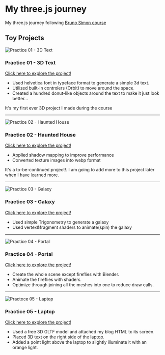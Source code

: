 # My three.js journey

My three.js journey following [Bruno Simon course](https://threejs-journey.com)

## Toy Projects

![Practice 01 - 3D Text](https://github.com/jeheecheon/threejs-journey/assets/62019774/cc586568-d4d7-47fc-929e-07a280f90cc0)

### Practice 01 - 3D Text

[Click here to explore the project!](https://jeheecheon.github.io/threejs-journey/practice-01-3d-text)

- Used helvetica font in typeface format to generate a simple 3d text.
- Utilized built-in controlers (Orbit) to move around the space.
- Created a hundred donut-like objects around the text to make it just look better...

It's my first ever 3D project I made during the course

---

![Practice 02 - Haunted House](https://github.com/jeheecheon/threejs-journey/assets/62019774/b099efa5-5c7b-4622-aa08-2658e18527e4)

### Practice 02 - Haunted House

[Click here to explore the project!](https://jeheecheon.github.io/threejs-journey/practice-02-haunted-house)

- Applied shadow mapping to improve performance
- Converted texture images into webp format

It's a to-be-continued project!. I am going to add more to this project later when I have learned more.

---

![Practice 03 - Galaxy](https://github.com/user-attachments/assets/3e570e72-7c01-4521-a19f-4f1872e4cd78)

### Practice 03 - Galaxy

[Click here to explore the project!](https://jeheecheon.github.io/threejs-journey/practice-03-galaxy)

- Used simple Trigonometry to generate a galaxy
- Used vertex&fragment shaders to animate(spin) the galaxy

---

![Practice 04 - Portal](https://github.com/user-attachments/assets/0f804948-fbd1-430d-aa6f-baccadf2f78d)

### Practice 04 - Portal

[Click here to explore the project!](https://jeheecheon.github.io/threejs-journey/practice-04-portal)

- Create the whole scene except fireflies with Blender.
- Animate the fireflies with shaders.
- Optimize through joining all the meshes into one to reduce draw calls.

---

![Practoce 05 - Laptop](https://github.com/user-attachments/assets/833bbe05-4e38-49b8-ac25-990def8c8000)

### Practice 05 - Laptop

[Click here to explore the project!](https://jeheecheon.github.io/threejs-journey/practice-05-laptop)

- Used a free 3D GLTF model and attached my blog HTML to its screen.
- Placed 3D text on the right side of the laptop.
- Added a point light above the laptop to slightly illuminate it with an orange light.
